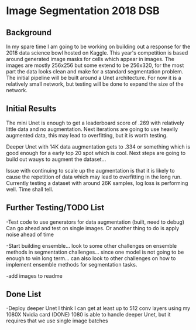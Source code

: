 # Image Segmentation 2018 DSB

## Background

In my spare time I am going to be working on building out a response for the 2018 data science bowl hosted on Kaggle. This year's competition is based around generated image masks for cells which appear in images. The images are mostly 256x256 but some extend to be 256x320, for the most part the data looks clean and make for a standard segmentation problem. The initial pipeline will be built around a Unet architecture. For now it is a relatively small network, but testing will be done to expand the size of the network. 

## Initial Results

The mini Unet is enough to get a leaderboard score of .269 with relatively little data and no augmentation. Next iterations are going to use heavily augmented data, this may lead to overfitting, but it is worth testing.

Deeper Unet with 14K data augmentation gets to .334 or something which is good enough for a early top 20 spot which is cool. Next steps are going to build out wauys to augment the dataset...

Issue with continuing to scale up the augmentation is that it is likely to cause the repetition of data which may lead to overfitting in the long run. Currently testing a dataset with around 26K samples, log loss is performing well. Time shall tell. 



## Further Testing/TODO List

-Test code to use generators for data augmentation (built, need to debug)
  Can go ahead and test on single images. Or another thing to do is apply noise ahead of time

-Start building ensemble... look to some other challenges on ensemble methods in segmentation challenges... since one model is not going to be enough to win long term... can also look to other challenges on how to implement ensemble methods for segmentation tasks.

-add images to readme

## Done List

-Deploy deeper Unet I think I can get at least up to 512 conv layers using my 1080X Nvidia card (DONE)
  1080 is able to handle deeper Unet, but it requires that we use single image batches 
